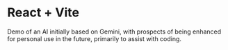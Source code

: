 # React + Vite

Demo of an AI initially based on Gemini, with prospects of being enhanced for personal use in the future, primarily to assist with coding.
